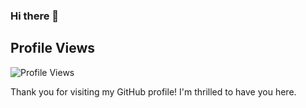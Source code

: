 ### Hi there 👋

## Profile Views

![Profile Views](https://komarev.com/ghpvc/?username=timothyportnoff)

Thank you for visiting my GitHub profile! I'm thrilled to have you here.

<!--
**timothyportnoff/timothyportnoff** is a ✨ _special_ ✨ repository because its `README.md` (this file) appears on your GitHub profile.

Here are some ideas to get you started:

- 🔭 I’m currently working on ...
- 🌱 I’m currently learning ...
- 👯 I’m looking to collaborate on ...
- 🤔 I’m looking for help with ...
- 💬 Ask me about ...
- 📫 How to reach me: ...
- 😄 Pronouns: ...
- ⚡ Fun fact: ...
-->
